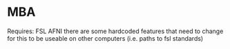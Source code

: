 # MBA

Requires:
FSL
AFNI
there are some hardcoded features that need to change for this to be useable on other computers (i.e. paths to fsl standards)
